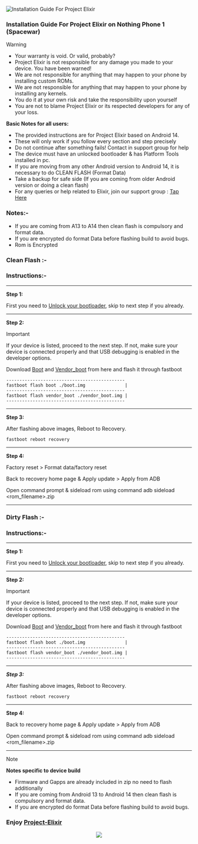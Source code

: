 ![Installation Guide For Project Elixir](https://i.imgur.com/42LxtAl.png)

### Installation Guide For Project Elixir on Nothing Phone 1 (Spacewar)

> [!Warning]
> * Your warranty is void. Or valid, probably?
> * Project Elixir is not responsible for any damage you made to your device. You have been warned!
> * We are not responsible for anything that may happen to your phone by installing custom ROMs.
> * We are not responsible for anything that may happen to your phone by installing any kernels.
> * You do it at your own risk and take the responsibility upon yourself
> * You are not to blame Project Elixir or its respected developers for any of your loss.
>
> **Basic Notes for all users:**  
> * The provided instructions are for Project Elixir based on Android 14.
> * These will only work if you follow every section and step precisely
> * Do not continue after something fails! Contact in support group for help
> * The device must have an unlocked bootloader & has Platform Tools installed in pc.
> * If you are moving from any other Android version to Android 14, it is necessary to do CLEAN FLASH (Format Data)
> * Take a backup for safe side (If you are coming from older Android version or doing a clean flash)
> * For any queries or help related to Elixir, join our support group : [Tap Here](https://telegram.me/Elixir_Discussion)

### **Notes:-**
- If you are coming from A13 to A14 then clean flash is compulsory and format data.
- If you are encrypted do format Data before flashing build to avoid bugs.
- Rom is Encrypted

### Clean Flash :- 

### **Instructions:-**

---
**Step 1:**

First you need to [Unlock your bootloader](https://graph.org/How-to-unlock-bootloader-for-Nothing-Phone-1-07-15), skip to next step if you already.

---
**Step 2:**

> [!Important]
> If your device is listed, proceed to the next step. If not, make sure your device is connected properly and that USB debugging is enabled in the developer options.

Download [Boot](https://sourceforge.net/projects/project-elixir/files/fourteen/Spacewar/recovery/boot.img/download) and [Vendor_boot](https://sourceforge.net/projects/project-elixir/files/fourteen/Spacewar/vendor/vendor_boot.img/download) from here and flash it through fastboot

```
---------------------------------------------
fastboot flash boot ./boot.img               |
---------------------------------------------
fastboot flash vendor_boot ./vendor_boot.img |
---------------------------------------------
```


---
**Step 3:**

After flashing above images, Reboot to Recovery.
```
fastboot reboot recovery
```
---
**Step 4:**

Factory reset > Format data/factory reset

Back to recovery home page & Apply update > Apply from ADB

Open command prompt & sideload rom using command adb sideload <rom_filename>.zip

---

### Dirty Flash :-
### **Instructions:-**

---
**Step 1:**

First you need to [Unlock your bootloader](https://graph.org/How-to-unlock-bootloader-for-Nothing-Phone-1-07-15), skip to next step if you already.

---
**Step 2:**

> [!Important]
> If your device is listed, proceed to the next step. If not, make sure your device is connected properly and that USB debugging is enabled in the developer options.

Download [Boot](https://sourceforge.net/projects/project-elixir/files/fourteen/Spacewar/recovery/boot.img/download) and [Vendor_boot](https://sourceforge.net/projects/project-elixir/files/fourteen/Spacewar/vendor/vendor_boot.img/download) from here and flash it through fastboot

```
---------------------------------------------
fastboot flash boot ./boot.img               |
---------------------------------------------
fastboot flash vendor_boot ./vendor_boot.img |
---------------------------------------------
```

---
***Step 3:***

After flashing above images, Reboot to Recovery.
```
fastboot reboot recovery
```
---
**Step 4:**

Back to recovery home page & Apply update > Apply from ADB

Open command prompt & sideload rom using command adb sideload <rom_filename>.zip

---

> [!Note] 
> **Notes specific to device build**
> * Firmware and Gapps are already included in zip no need to flash additionally
> * If you are coming from Android 13 to Android 14 then clean flash is compulsory and format data.
> * If you are encrypted do format Data before flashing build to avoid bugs.

### **Enjoy [Project-Elixir](https://projectelixiros.com)**

<p align="center">
  <img src="https://i.imgur.com/uJQqd7q.png" />
</p>
